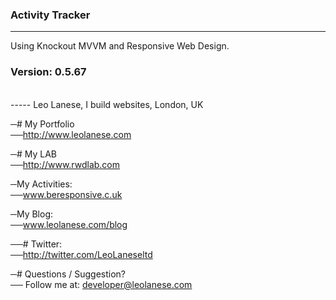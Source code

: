 ### Activity Tracker
------

Using Knockout MVVM and Responsive Web Design.

### Version: 0.5.67


<br>
-----
Leo Lanese, I build websites, London, UK<br>

─# My Portfolio<br>
──<a href="http://www.leolanese.com">http://www.leolanese.com</a><br>

─# My LAB<br>
──<a href="http://www.rwdlab.com">http://www.rwdlab.com</a><br>

─My Activities:<br>
──<a href="www.beresponsive.co.uk">www.beresponsive.c.uk</a><br>

─My Blog:<br>
──<a href="www.leolanese.com/blog">www.leolanese.com/blog</a><br>

──# Twitter:<br>
──<a href="http://twitter.com/LeoLaneseltd">http://twitter.com/LeoLaneseltd</a><br>

─# Questions / Suggestion?<br>
── Follow me at: <a href="mail:to">developer@leolanese.com</a><br>